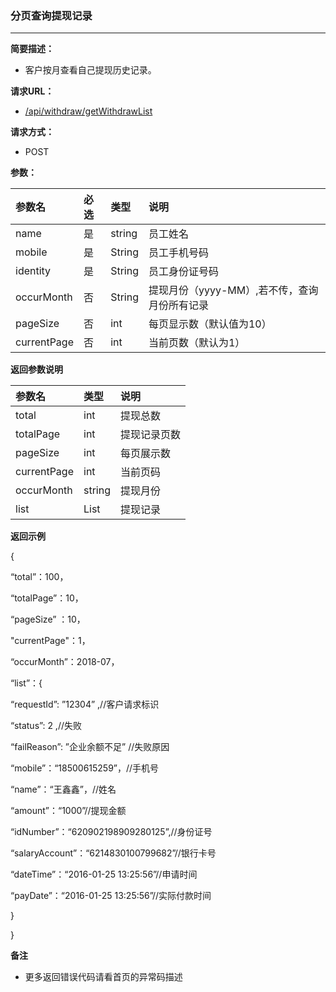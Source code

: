 ### 分页查询提现记录

---

**简要描述：**

* 客户按月查看自己提现历史记录。

**请求URL：**

* [/api/withdraw/getWithdrawList](https://openApi-qa.gongmall.com/api/withdraw/getWithdrawList)

**请求方式：**

* POST

**参数：**

| 参数名 | 必选 | 类型 | 说明 |
| :--- | :--- | :--- | :--- |
| name | 是 | string | 员工姓名 |
| mobile | 是 | String | 员工手机号码 |
| identity | 是 | String | 员工身份证号码 |
| occurMonth | 否 | String | 提现月份（yyyy-MM）,若不传，查询月份所有记录 |
| pageSize | 否 | int | 每页显示数（默认值为10） |
| currentPage | 否 | int | 当前页数（默认为1） |

**返回参数说明**

| 参数名 | 类型 | 说明 |
| :--- | :--- | :--- |
| total | int | 提现总数 |
| totalPage | int | 提现记录页数 |
| pageSize | int | 每页展示数 |
| currentPage | int | 当前页码 |
| occurMonth | string | 提现月份 |
| list | List | 提现记录 |

**返回示例**

{

“total”：100，

“totalPage”：10，

“pageSize” ：10，

"currentPage"：1，

“occurMonth”：2018-07，

“list”：{

“requestId”: ”12304” ,//客户请求标识

“status”: 2 ,//失败

“failReason”: ”企业余额不足” //失败原因

“mobile”：“18500615259”，//手机号

“name”：“王鑫鑫”，//姓名

“amount”：“1000”//提现金额

“idNumber”：“620902198909280125”,//身份证号

“salaryAccount”：“6214830100799682”//银行卡号

“dateTime”：“2016-01-25 13:25:56”//申请时间

“payDate”：“2016-01-25 13:25:56”//实际付款时间

}

}

**备注**

* 更多返回错误代码请看首页的异常码描述




